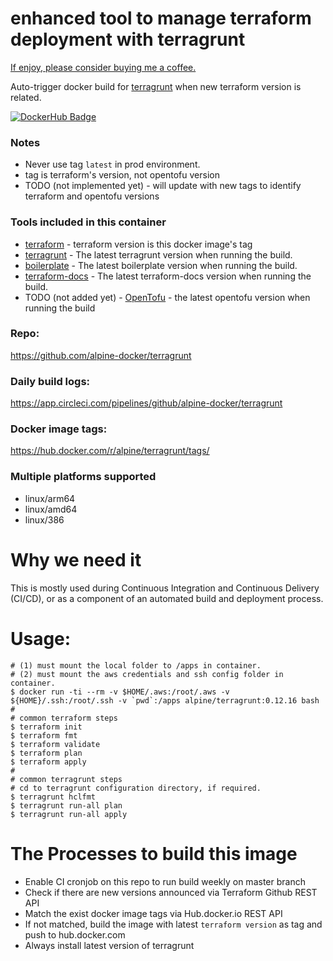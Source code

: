 # enhanced tool to manage terraform deployment with terragrunt

[If enjoy, please consider buying me a coffee.](https://www.buymeacoffee.com/ozbillwang)

Auto-trigger docker build for [terragrunt](https://github.com/gruntwork-io/terragrunt) when new terraform version is related.

[![DockerHub Badge](http://dockeri.co/image/alpine/terragrunt)](https://hub.docker.com/r/alpine/terragrunt/)

### Notes

* Never use tag `latest` in prod environment.
* tag is terraform's version, not opentofu version
* TODO (not implemented yet) - will update with new tags to identify terraform and opentofu versions

### Tools included in this container

* [terraform](https://terraform.io) - terraform version is this docker image's tag
* [terragrunt](https://github.com/gruntwork-io/terragrunt) - The latest terragrunt version when running the build.
* [boilerplate](https://github.com/gruntwork-io/boilerplate) - The latest boilerplate version when running the build.
* [terraform-docs](https://github.com/terraform-docs/terraform-docs) - The latest terraform-docs version when running the build.
* TODO (not added yet) - [OpenTofu](https://opentofu.org/docs/intro/install/) - the latest opentofu version when running the build
  
### Repo:

https://github.com/alpine-docker/terragrunt

### Daily build logs:

https://app.circleci.com/pipelines/github/alpine-docker/terragrunt

### Docker image tags:

https://hub.docker.com/r/alpine/terragrunt/tags/

### Multiple platforms supported

* linux/arm64
* linux/amd64
* linux/386

# Why we need it

This is mostly used during Continuous Integration and Continuous Delivery (CI/CD), or as a component of an automated build and deployment process.

# Usage:

    # (1) must mount the local folder to /apps in container.
    # (2) must mount the aws credentials and ssh config folder in container.
    $ docker run -ti --rm -v $HOME/.aws:/root/.aws -v ${HOME}/.ssh:/root/.ssh -v `pwd`:/apps alpine/terragrunt:0.12.16 bash
    #
    # common terraform steps
    $ terraform init
    $ terraform fmt
    $ terraform validate
    $ terraform plan
    $ terraform apply
    #
    # common terragrunt steps
    # cd to terragrunt configuration directory, if required.
    $ terragrunt hclfmt
    $ terragrunt run-all plan
    $ terragrunt run-all apply

# The Processes to build this image

* Enable CI cronjob on this repo to run build weekly on master branch
* Check if there are new versions announced via Terraform Github REST API
* Match the exist docker image tags via Hub.docker.io REST API
* If not matched, build the image with latest `terraform version` as tag and push to hub.docker.com
* Always install latest version of terragrunt
